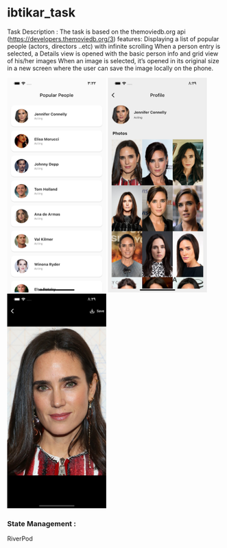 # ibtikar_task

Task Description :
The task is based on the themoviedb.org api (https://developers.themoviedb.org/3)
features: 
Displaying a list of popular people (actors, directors ..etc) with infinite scrolling
When a person entry is selected, a Details view is opened with the basic person info and grid view of his/her images
When an image is selected, it’s opened in its original size in a new screen where the user can save the image locally on the phone.

 

<span align="center">
  <img src="screenshots/home_page.png"    height="500">
  <img src="screenshots/person_details.png"   height="500">
  <img src="screenshots/image_view.png"   height="500">
</span>

<br/>
<h3>State Management :</h3>  
<p>RiverPod</p> 
